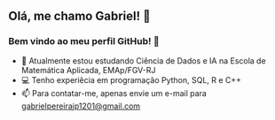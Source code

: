 ## Olá, me chamo Gabriel! 👋
### Bem vindo ao meu perfil GitHub! 👀

- 🌱 Atualmente estou estudando Ciência de Dados e IA na Escola de Matemática Aplicada, EMAp/FGV-RJ
- 💻 Tenho experiêcia em programação Python, SQL, R e C++
- 📫 Para contatar-me, apenas envie um e-mail para gabrielpereirajp1201@gmail.com
